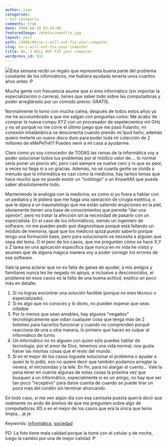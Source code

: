 ```yaml
---
author: ivan
categories:
- Sin categoría
comments: true
date: 2006-08-10 03:41:00
featuredImage: /photos/wontfix.jpg
layout: post
path: /2006/08/no-i-will-not-fix-your-computer
slug: no-i-will-not-fix-your-computer
title: No, I WILL NOT FIX your computer
wordpress_id: 932
---
```


[![](https://photos1.blogger.com/blogger/5311/455/320/wontfix.jpg)](https://photos1.blogger.com/blogger/5311/455/1600/wontfix.jpg)Esta semana recibí un regalo que representa buena parte del problema constante de los informáticos, me hubiera ayudado tenerla unos cuantos años antes :P

Mucha gente con frecuencia asume que si eres informático (sin importar la especialización o carrera), tienes que saber todo sobre las computadoras y poder arreglárselo por un cómodo precio: GRATIS.

Normalmente lo tomo con mucha calma, después de todos estos años ya me he acostumbrado a que me salgan con preguntas como:
Me acabo de comprar la nueva compu XYZ con un procesador de sepetecientos mil GHz y no sé porqué no me corre el último juego que me pasó Fulanito, mi conexión inhalámbrica se desconecta cuando prendo mi Ipod ñaño, además quiero meterle un nuevo disco duro para poder toda mi colección de 2 millones de eMePeTré!!! Puedes venir a mi casa a ayudarme.

Claro como yo soy conocedor de TODAS las ramas de la informática voy a poder solucionar todos tus problemas por el módico valor de.... lo normal sería poner un precio ahí, pero casi siempre se vuelve cero y lo que es peor, a veces no llega ni a un gracias. Además, no sé cuanta gente se olvida a menudo que la informática es casi como la medicina, hay tantos temas que hace mucho que no puede existir un "todólogo" o un KnowItAll que pueda saber absolutamente todo.

Manteniendo la analogía con la medicina, es como si yo fuera a hablar con un pediatra y le pidiera que me haga una operación de cirugía estética, o que le dijera a un traumatólogo que me están saliendo erupciones en la piel, obviamente tienen una base de conocimientos que permite "dar una opinión", pero no tratar la afección sin la necesidad de pasarlo con un especialista. En el caso de los informáticos, siendo un ingeniero de software, no me pueden pedir que diagnostique porqué está fallando un módulo de memoria, igual que los médicos quizá puedo saberlo porque tengo una formación base, pero para solucionarlo se necesita a alguien que sepa del tema. O el peor de los casos, que me pregunten cómo se hace X,Y o Z tarea en una aplicación específica (que nunca en mi vida he visto) y asumen que de alguna mágica manera voy a poder corregir los errores de ese software.

Vale la pena aclarar que no es falta de ganas de ayudar, a mis amigos y familiares nunca les he negado mi apoyo, e inclusive a desconocidos, el problema en esos casos es la falta de una buena actitud, explico un poco más en detalle:

1. Si no logras encontrar una solución factible (porque no eres técnico o especializado).
2. Si es algo que no conoces y lo dices, no pueden esperar que seas infalible
3. Por lo menos que sean amables, hay algunos "negados" tecnológicamente que odian cualquier cosa que tenga más de 2 botones para hacerlos funcionar y cuando no comprenden porqué reacciona de una u otra manera, lo primero que hacen es culpar al informático de turno.
4. Un informático no es alguien con quien sólo puedes hablar de tecnología, por el amor de Dios, tenemos una vida normal, nos gusta hacer las mismas cosas que el resto del mundo.
5. Si en el mejor de los casos lograste solucionar el problema o ayudar a quien te lo pidió, eso no quiere decir que también podamos arreglar la nevera, el microondas y la tele.
   En fin, para no alargar el cuento... Vale la pena tener en cuenta algunas de estas cosas la próxima vez que busquen a un informático, especialmente si es un amigo, no hay que ser tan poco "receptivo" para darse cuenta de cuando se puede tirar un poco más del cordón sin terminar ahorcando.

En todo caso, si me ven algún día con esa camiseta puesta querrá decir que realmente no ando de ánimos de que me pregunten sobre algo de computadoras XD o en el mejor de los casos que era la única que tenía limpia... je je

Keywords: [Informática](https://www.technorati.com/tags/inform%C3%83%C2%A1tica), [sociedad](https://www.technorati.com/tags/sociedad)

PD: La foto tiene mala calidad porque la tomé con el celular y de noche, luego la cambio por una de mejor calidad :P